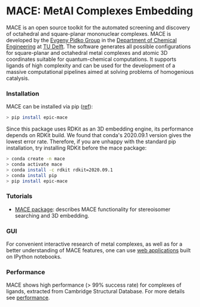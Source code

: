 # MACE: MetAl Complexes Embedding

MACE is an open source toolkit for the automated screening and discovery of octahedral and square-planar mononuclear complexes. MACE is developed by the [Evgeny Pidko Group](https://www.tudelft.nl/en/faculty-of-applied-sciences/about-faculty/departments/chemical-engineering/principal-scientists/evgeny-pidko/evgeny-pidko-group) in the [Department of Chemical Engineering](http://web.mit.edu/cheme/) at [TU Delft](https://www.tudelft.nl/en/). The software generates all possible configurations for square-planar and octahedral metal complexes and atomic 3D coordinates suitable for quantum-chemical computations. It supports ligands of high complexity and can be used for the development of a massive computational pipelines aimed at solving problems of homogenious catalysis.

### Installation

MACE can be installed via pip ([ref](https://pypi.org/project/epic-mace/)):

```bash
> pip install epic-mace
```

Since this package uses RDKit as an 3D embedding engine, its performance depends on RDKit build. We found that conda's 2020.09.1 version gives the lowest error rate. Therefore, if you are unhappy with the standard pip installation, try installing RDKit before the mace package:

```bash
> conda create -n mace
> conda activate mace
> conda install -c rdkit rdkit=2020.09.1
> conda install pip
> pip install epic-mace
```

### Tutorials

- [MACE package](tutorials/mace.ipynb): describes MACE functionality for stereoisomer searching and 3D embedding.

### GUI

For convenient interactive research of metal complexes, as well as for a better understanding of MACE features, one can use [web applications](https://github.com/IvanChernyshov/mace-notebooks) built on IPython notebooks.

### Performance

MACE shows high performance (> 99% success rate) for complexes of ligands, extracted from Cambridge Structural Database. For more details see [performance](performance).
